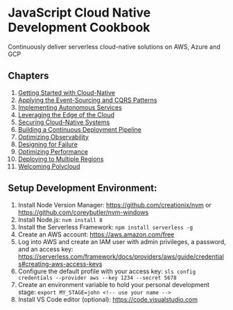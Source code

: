 # JavaScript Cloud Native Development Cookbook

Continuously deliver serverless cloud-native solutions on AWS, Azure and GCP

## Chapters
1. [Getting Started with Cloud-Native](./ch1/README.md)
2. [Applying the Event-Sourcing and CQRS Patterns](./ch2/README.md)
3. [Implementing Autonomous Services](./ch3/README.md)
4. [Leveraging the Edge of the Cloud](./ch4/README.md)
5. [Securing Cloud-Native Systems](./ch5/README.md)
6. [Building a Continuous Deployment Pipeline](./ch6/README.md)
7. [Optimizing Observability](./ch7/README.md)
8. [Designing for Failure](./ch8/README.md)
9. [Optimizing Performance](./ch9/README.md)
10. [Deploying to Multiple Regions](./ch10/README.md)
11. [Welcoming Polycloud](./ch11/README.md)

## Setup Development Environment:

1. Install Node Version Manager: https://github.com/creationix/nvm or https://github.com/coreybutler/nvm-windows
2. Install Node.js: `nvm install 8`
3. Install the Serverless Framework: `npm install serverless -g`
4. Create an AWS account: https://aws.amazon.com/free
5. Log into AWS and create an IAM user with admin privileges, a password, and an access key: https://serverless.com/framework/docs/providers/aws/guide/credentials#creating-aws-access-keys
6. Configure the default profile with your access key: `sls config credentials --provider aws --key 1234 --secret 5678`
7. Create an environment variable to hold your personal development stage: `export MY_STAGE=john <!-- use your name -->`
8. Install VS Code editor (optional): https://code.visualstudio.com
